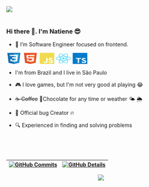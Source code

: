 <img align="left" width="300px" src="https://github.com/Natiene/Natiene/assets/32619832/e0198021-12e4-4f06-8a56-39af57452eb6">


</br>
</br>

### Hi there 👋. I'm Natiene 😎

- 🔭 I’m Software Engineer focused on frontend.
<div style="display: inline_block">
  <img align="center" alt="Nati-CSS" height="30" width="40" src="https://raw.githubusercontent.com/devicons/devicon/master/icons/css3/css3-original.svg">
  <img align="center" alt="Nati-HTML" height="30" width="40" src="https://raw.githubusercontent.com/devicons/devicon/master/icons/html5/html5-original.svg">
  <img align="center" alt="Nati-Js" height="30" width="40" src="https://raw.githubusercontent.com/devicons/devicon/master/icons/javascript/javascript-plain.svg">
  <img align="center" alt="Nati-React" height="30" width="40" src="https://raw.githubusercontent.com/devicons/devicon/master/icons/react/react-original.svg">
  <img align="center" alt="Nati-Ts" height="30" width="40" src="https://raw.githubusercontent.com/devicons/devicon/master/icons/typescript/typescript-plain.svg">
</div>

- I'm from Brazil and I live in São Paulo
- 🎮 I love games, but I'm not very good at playing 😂
- ~~☕ Coffee~~ 🍫Chocolate for any time or weather 🌤️ 🌦️
- 🔧 Official bug Creator 🔥
- 🔍 Experienced in finding and solving problems





  </br>
  </br>




##

 | [![GitHub Commits](http://github-profile-summary-cards.vercel.app/api/cards/productive-time?username=Natiene&theme=dracula&utcOffset=-3)](https://github.com/vn7n24fzkq/github-profile-summary-cards) | [![GitHub Details](http://github-profile-summary-cards.vercel.app/api/cards/profile-details?username=Natiene&theme=dracula)](https://github.com/vn7n24fzkq/github-profile-summary-cards) |  
 | ----------- | ----------- |


 
  <div align="center" >
<a href="https://natienecardoso.com.br"   >
  <img src="https://skillicons.dev/icons?i=javascript,typescript,css,html,react,next,tailwind,sass,docker,jest,styledcomponents" />
</a>
  <br />

  </div>

 
  
 






 
  
  

  


